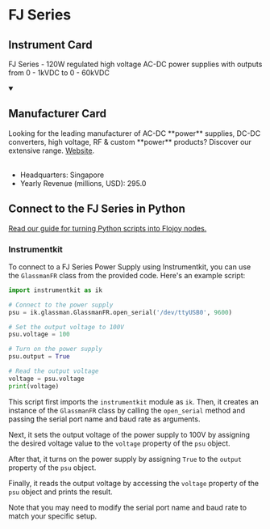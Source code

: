 
# FJ Series

## Instrument Card

FJ Series - 120W regulated high voltage AC-DC power supplies with outputs from 0 - 1kVDC to 0 - 60kVDC

<details open>
<summary><h2>Manufacturer Card</h2></summary>
Looking for the leading manufacturer of AC-DC **power** supplies, DC-DC converters, high voltage, RF & custom **power** products? Discover our extensive range. <a href=https://www.xppower.com>Website</a>.
<br><br>
<ul>
  <li>Headquarters: Singapore</li>
  <li>Yearly Revenue (millions, USD): 295.0</li>
</ul>
</details>

## Connect to the FJ Series in Python

[Read our guide for turning Python scripts into Flojoy nodes.](https://docs.flojoy.ai/custom-nodes/creating-custom-node/)


### Instrumentkit

To connect to a FJ Series Power Supply using Instrumentkit, you can use the `GlassmanFR` class from the provided code. Here's an example script:

```python
import instrumentkit as ik

# Connect to the power supply
psu = ik.glassman.GlassmanFR.open_serial('/dev/ttyUSB0', 9600)

# Set the output voltage to 100V
psu.voltage = 100

# Turn on the power supply
psu.output = True

# Read the output voltage
voltage = psu.voltage
print(voltage)
```

This script first imports the `instrumentkit` module as `ik`. Then, it creates an instance of the `GlassmanFR` class by calling the `open_serial` method and passing the serial port name and baud rate as arguments.

Next, it sets the output voltage of the power supply to 100V by assigning the desired voltage value to the `voltage` property of the `psu` object.

After that, it turns on the power supply by assigning `True` to the `output` property of the `psu` object.

Finally, it reads the output voltage by accessing the `voltage` property of the `psu` object and prints the result.

Note that you may need to modify the serial port name and baud rate to match your specific setup.

